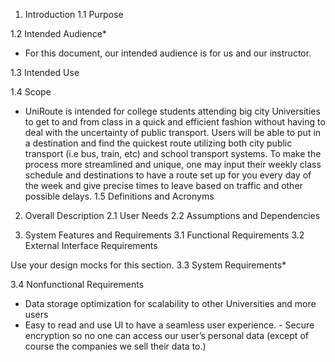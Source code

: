 1. Introduction
   1.1 Purpose

1.2 Intended Audience\*
   - For this document, our intended audience is for us and our instructor. 

1.3 Intended Use

1.4 Scope
   - UniRoute is intended for college students attending big city Universities to get to and from class in a quick and efficient fashion without having to deal with the uncertainty of public transport. Users will be able to put in a destination and find the quickest route utilizing both city public transport (i.e bus, train, etc) and school transport systems. To make the process more streamlined and unique, one may input their weekly class schedule and destinations to have a route set up for you every day of the week and give precise times to leave based on traffic and other possible delays. 
1.5 Definitions and Acronyms 

2. Overall Description
2.1 User Needs
2.2 Assumptions and Dependencies 

3. System Features and Requirements
3.1 Functional Requirements
3.2 External Interface Requirements

Use your design mocks for this section.
3.3 System Requirements\*

3.4 Nonfunctional Requirements
   - Data storage optimization for scalability to other Universities and more users
   - Easy to read and use UI to have a seamless user experience. 
	- Secure encryption so no one can access our user’s personal data (except of course the companies we sell their data to.) 
